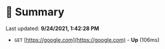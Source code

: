 # 📖 Summary
Last updated: **9/24/2021, 1:42:28 PM**

- `GET` [https://google.com](https://google.com) - **Up** (106ms)
